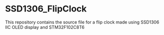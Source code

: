 # SSD1306_FlipClock
This repository contains the source file for a flip clock made using SSD1306 IIC OLED display and STM32F102C8T6
